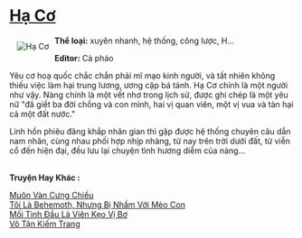 <a href="https://utruyen.com/ha-co/22082/" title="Hạ Cơ"><h1>Hạ Cơ</h1></a><div style="display:table"><img align="right" style="float: left; padding: 10px;" src="https://utruyen.com/images/story/200x260/ha-co.jpg" alt="Hạ Cơ"><b>Thể loại:</b> xuyên nhanh, hệ thống, công lược, H... <p></p><b>Editor:</b> Cà pháo <p></p>Yêu cơ hoạ quốc chắc chắn phải mĩ mạo kinh người, và tất nhiên không thiếu việc làm hại trung lương, ương cập bá tánh. Hạ Cơ chính là một người như vậy. Nàng chính là một vết nhơ trong lịch sử, được ghi chép là một yêu nữ "đã giết ba đời chồng và con mình, hai vị quan viên, một vị vua và tàn hại cả một đất nước."<p></p>Linh hồn phiêu đãng khắp nhân gian thì gặp được hệ thống chuyên câu dẫn nam nhân, cùng nhau phối hợp nhịp nhàng, từ nay trên trời dưới đất, từ viễn cổ đến hiện đại, đều lưu lại chuyện tình hương diễm của nàng...</div><p><br><b>Truyện Hay Khác :</b></p><a href="https://utruyen.com/muon-van-cung-chieu/25278/" alt="Muôn Vàn Cưng Chiều">Muôn Vàn Cưng Chiều</a><br/><a href="https://medium.com/@hoangminhquan1681984/t%C3%B4i-l%C3%A0-behemoth-nh%C6%B0ng-b%E1%BB%8B-nh%E1%BA%A7m-v%E1%BB%9Bi-m%C3%A8o-con-c2f3384b36b3" alt="Tôi Là Behemoth, Nhưng Bị Nhầm Với Mèo Con">Tôi Là Behemoth, Nhưng Bị Nhầm Với Mèo Con</a><br/><a href="https://github.com/mlquan/truyenhay/tree/master/truyenhay/25356/" alt="Mối Tình Đầu Là Viên Kẹo Vị Bơ">Mối Tình Đầu Là Viên Kẹo Vị Bơ</a><br/><a href="https://github.com/quanluxury/truyenhot/tree/master/truyenhay/2391/" alt="Vô Tận Kiếm Trang">Vô Tận Kiếm Trang</a><br/>